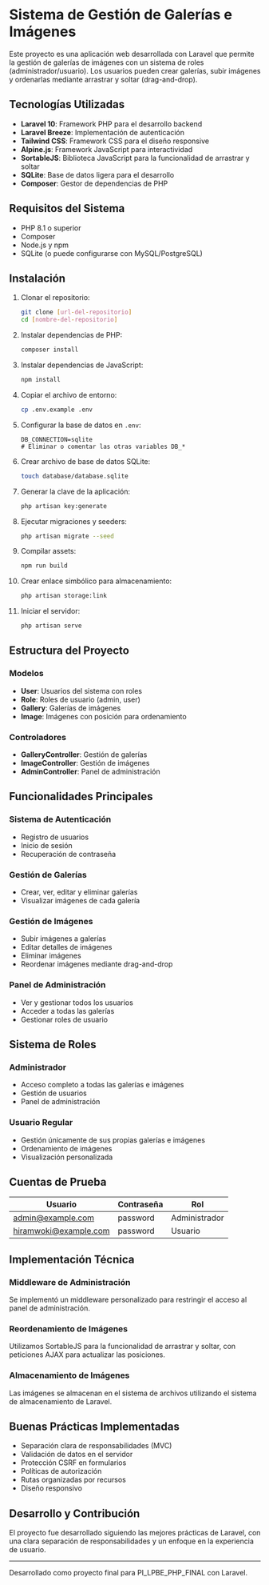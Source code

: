 # Sistema de Gestión de Galerías e Imágenes

Este proyecto es una aplicación web desarrollada con Laravel que permite la gestión de galerías de imágenes con un sistema de roles (administrador/usuario). Los usuarios pueden crear galerías, subir imágenes y ordenarlas mediante arrastrar y soltar (drag-and-drop).

## Tecnologías Utilizadas

- **Laravel 10**: Framework PHP para el desarrollo backend
- **Laravel Breeze**: Implementación de autenticación
- **Tailwind CSS**: Framework CSS para el diseño responsive
- **Alpine.js**: Framework JavaScript para interactividad
- **SortableJS**: Biblioteca JavaScript para la funcionalidad de arrastrar y soltar
- **SQLite**: Base de datos ligera para el desarrollo
- **Composer**: Gestor de dependencias de PHP

## Requisitos del Sistema

- PHP 8.1 o superior
- Composer
- Node.js y npm
- SQLite (o puede configurarse con MySQL/PostgreSQL)

## Instalación

1. Clonar el repositorio:
   ```bash
   git clone [url-del-repositorio]
   cd [nombre-del-repositorio]
   ```

2. Instalar dependencias de PHP:
   ```bash
   composer install
   ```

3. Instalar dependencias de JavaScript:
   ```bash
   npm install
   ```

4. Copiar el archivo de entorno:
   ```bash
   cp .env.example .env
   ```

5. Configurar la base de datos en `.env`:
   ```
   DB_CONNECTION=sqlite
   # Eliminar o comentar las otras variables DB_*
   ```

6. Crear archivo de base de datos SQLite:
   ```bash
   touch database/database.sqlite
   ```

7. Generar la clave de la aplicación:
   ```bash
   php artisan key:generate
   ```

8. Ejecutar migraciones y seeders:
   ```bash
   php artisan migrate --seed
   ```

9. Compilar assets:
   ```bash
   npm run build
   ```

10. Crear enlace simbólico para almacenamiento:
    ```bash
    php artisan storage:link
    ```

11. Iniciar el servidor:
    ```bash
    php artisan serve
    ```

## Estructura del Proyecto

### Modelos
- **User**: Usuarios del sistema con roles
- **Role**: Roles de usuario (admin, user)
- **Gallery**: Galerías de imágenes
- **Image**: Imágenes con posición para ordenamiento

### Controladores
- **GalleryController**: Gestión de galerías
- **ImageController**: Gestión de imágenes
- **AdminController**: Panel de administración

## Funcionalidades Principales

### Sistema de Autenticación
- Registro de usuarios
- Inicio de sesión
- Recuperación de contraseña

### Gestión de Galerías
- Crear, ver, editar y eliminar galerías
- Visualizar imágenes de cada galería

### Gestión de Imágenes
- Subir imágenes a galerías
- Editar detalles de imágenes
- Eliminar imágenes
- Reordenar imágenes mediante drag-and-drop

### Panel de Administración
- Ver y gestionar todos los usuarios
- Acceder a todas las galerías
- Gestionar roles de usuario

## Sistema de Roles

### Administrador
- Acceso completo a todas las galerías e imágenes
- Gestión de usuarios
- Panel de administración

### Usuario Regular
- Gestión únicamente de sus propias galerías e imágenes
- Ordenamiento de imágenes
- Visualización personalizada

## Cuentas de Prueba

| Usuario             | Contraseña | Rol          |
|---------------------|------------|--------------|
| admin@example.com   | password   | Administrador|
| hiramwoki@example.com | password   | Usuario      |

## Implementación Técnica

### Middleware de Administración
Se implementó un middleware personalizado para restringir el acceso al panel de administración.

### Reordenamiento de Imágenes
Utilizamos SortableJS para la funcionalidad de arrastrar y soltar, con peticiones AJAX para actualizar las posiciones.

### Almacenamiento de Imágenes
Las imágenes se almacenan en el sistema de archivos utilizando el sistema de almacenamiento de Laravel.

## Buenas Prácticas Implementadas

- Separación clara de responsabilidades (MVC)
- Validación de datos en el servidor
- Protección CSRF en formularios
- Políticas de autorización
- Rutas organizadas por recursos
- Diseño responsivo

## Desarrollo y Contribución

El proyecto fue desarrollado siguiendo las mejores prácticas de Laravel, con una clara separación de responsabilidades y un enfoque en la experiencia de usuario.

---

Desarrollado como proyecto final para PI_LPBE_PHP_FINAL con Laravel.
